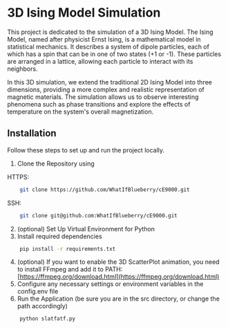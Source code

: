 # 3D Ising Model Simulation
This project is dedicated to the simulation of a 3D Ising Model. The Ising Model, named after physicist Ernst Ising, is a mathematical model in statistical mechanics. It describes a system of dipole particles, each of which has a spin that can be in one of two states (+1 or -1). These particles are arranged in a lattice, allowing each particle to interact with its neighbors.

In this 3D simulation, we extend the traditional 2D Ising Model into three dimensions, providing a more complex and realistic representation of magnetic materials. The simulation allows us to observe interesting phenomena such as phase transitions and explore the effects of temperature on the system's overall magnetization.

## Installation

Follow these steps to set up and run the project locally.
1. Clone the Repository using

HTTPS:
```bash
    git clone https://github.com/WhatIfBlueberry/cE9000.git
```
SSH:
```bash
    git clone git@github.com:WhatIfBlueberry/cE9000.git
```
2. (optional) Set Up Virtual Environment for Python
3. Install required dependencies
```bash
    pip install -r requirements.txt
```
4. (optional) If you want to enable the 3D ScatterPlot animation, you need to install FFmpeg and add it to PATH: [https://ffmpeg.org/download.html](https://ffmpeg.org/download.html)
5. Configure any necessary settings or environment variables in the config.env file
6. Run the Application (be sure you are in the src directory, or change the path accordingly)
```bash
    python slatfatf.py
```

